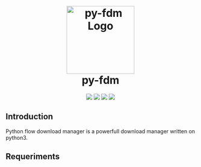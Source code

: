 <h1 align="center">
  <br>
  <a href="https://github.com/BeastSec/py-fdm"><img src="https://icon-library.com/images/download-icon-gif/download-icon-gif-11.jpg" alt="py-fdm Logo" border="0" width="180"></a>
  <br>
  py-fdm
  <br>
</h1>

<p align="center">
  <img src="https://img.shields.io/badge/Release-v0.1-Red.svg">
  <img src="https://img.shields.io/badge/License-AGPL%203.0-brightyellow.svg">
  <img src="https://img.shields.io/badge/Platform-All-yellow.svg">
  <img src="https://img.shields.io/badge/Python-3.x-yellow.svg">
</p>

## Introduction

Python flow download manager is a powerfull download manager written on python3.

## Requeriments
